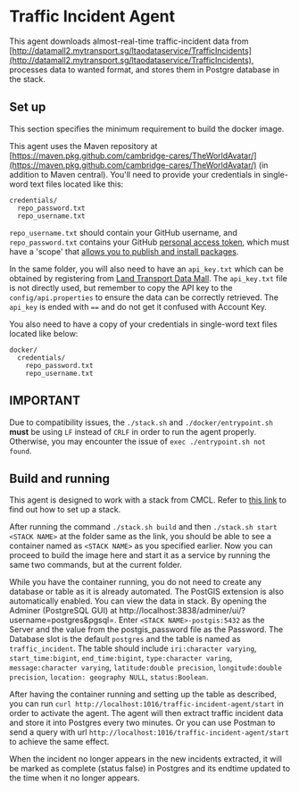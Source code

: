 # Traffic Incident Agent

This agent downloads almost-real-time traffic-incident data from [http://datamall2.mytransport.sg/ltaodataservice/TrafficIncidents](http://datamall2.mytransport.sg/ltaodataservice/TrafficIncidents), processes data to wanted format, and stores them in Postgre database in the stack.

## Set up

This section specifies the minimum requirement to build the docker image.

This agent uses the Maven repository at [https://maven.pkg.github.com/cambridge-cares/TheWorldAvatar/](https://maven.pkg.github.com/cambridge-cares/TheWorldAvatar/) (in addition to Maven central). You'll need to provide your credentials in single-word text files located like this:

```
credentials/
  repo_password.txt
  repo_username.txt
```

`repo_username.txt` should contain your GitHub username, and `repo_password.txt` contains your GitHub [personal access token](https://docs.github.com/en/github/authenticating-to-github/creating-a-personal-access-token), which must have a 'scope' that [allows you to publish and install packages](https://docs.github.com/en/packages/working-with-a-github-packages-registry/working-with-the-apache-maven-registry#authenticating-to-github-packages).

In the same folder, you will also need to have an `api_key.txt` which can be obtained by registering from [Land Transport Data Mall](https://datamall.lta.gov.sg/content/datamall/en/request-for-api.html). The `api_key.txt` file is not directly used, but remember to copy the API key to the `config/api.properties` to ensure the data can be correctly retrieved. The `api_key` is ended with `==` and do not get it confused with Account Key.

You also need to have a copy of your credentials in single-word text files located like below:

```
docker/
  credentials/
    repo_password.txt
    repo_username.txt
```

## IMPORTANT

Due to compatibility issues, the `./stack.sh` and `./docker/entrypoint.sh` **must** be using `LF` instead of `CRLF` in order to run the agent properly. Otherwise, you may encounter the issue of `exec ./entrypoint.sh not found`.

## Build and running

This agent is designed to work with a stack from CMCL. Refer to [this link](https://github.com/cambridge-cares/TheWorldAvatar/tree/main/Deploy/stacks/dynamic/stack-manager) to find out how to set up a stack.

After running the command `./stack.sh build` and then `./stack.sh start <STACK NAME>` at the folder same as the link, you should be able to see a container named as `<STACK NAME>` as you specified earlier. Now you can proceed to build the image here and start it as a service by running the same two commands, but at the current folder.

While you have the container running, you do not need to create any database or table as it is already automated. The PostGIS extension is also automatically enabled. You can view the data in stack. By opening the Adminer (PostgreSQL GUI) at http://localhost:3838/adminer/ui/?username=postgres&pgsql=. Enter `<STACK NAME>-postgis:5432` as the Server and the value from the postgis_password file as the Password. The Database slot is the default `postgres` and the table is named as `traffic_incident`. The table should include `iri:character varying`, `start_time:bigint`, `end_time:bigint`, `type:character varing`, `message:character varying`, `latitude:double precision`, `longitude:double precision`, `location: geography NULL`, `status:Boolean`.

After having the container running and setting up the table as described, you can run `curl http://localhost:1016/traffic-incident-agent/start` in order to activate the agent. The agent will then extract traffic incident data and store it into Postgres every two minutes. Or you can use Postman to send a query with url `http://localhost:1016/traffic-incident-agent/start` to achieve the same effect.

When the incident no longer appears in the new incidents extracted, it will be marked as complete (status false) in Postgres and its endtime updated to the time when it no longer appears.
